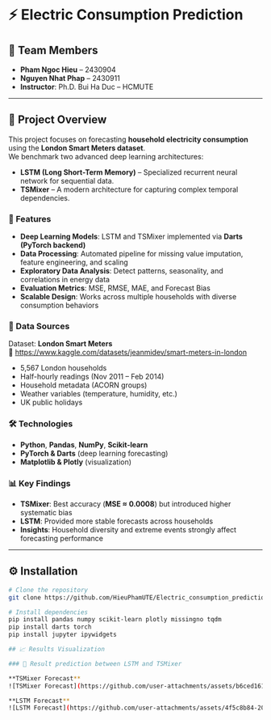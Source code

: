 # ⚡ Electric Consumption Prediction

## 👥 Team Members
- **Pham Ngoc Hieu** – 2430904  
- **Nguyen Nhat Phap** – 2430911  
- **Instructor**: Ph.D. Bui Ha Duc – HCMUTE  

---

## 📌 Project Overview
This project focuses on forecasting **household electricity consumption** using the **London Smart Meters dataset**.  
We benchmark two advanced deep learning architectures:  

- **LSTM (Long Short-Term Memory)** – Specialized recurrent neural network for sequential data.  
- **TSMixer** – A modern architecture for capturing complex temporal dependencies.  

### 🔑 Features
- **Deep Learning Models**: LSTM and TSMixer implemented via **Darts (PyTorch backend)**  
- **Data Processing**: Automated pipeline for missing value imputation, feature engineering, and scaling  
- **Exploratory Data Analysis**: Detect patterns, seasonality, and correlations in energy data  
- **Evaluation Metrics**: MSE, RMSE, MAE, and Forecast Bias  
- **Scalable Design**: Works across multiple households with diverse consumption behaviors  

### 📂 Data Sources
Dataset: **London Smart Meters**  
🔗 https://www.kaggle.com/datasets/jeanmidev/smart-meters-in-london  

- 5,567 London households  
- Half-hourly readings (Nov 2011 – Feb 2014)  
- Household metadata (ACORN groups)  
- Weather variables (temperature, humidity, etc.)  
- UK public holidays  

### 🛠️ Technologies
- **Python**, **Pandas**, **NumPy**, **Scikit-learn**  
- **PyTorch & Darts** (deep learning forecasting)  
- **Matplotlib & Plotly** (visualization)  

### 📊 Key Findings
- **TSMixer**: Best accuracy (**MSE ≈ 0.0008**) but introduced higher systematic bias  
- **LSTM**: Provided more stable forecasts across households  
- **Insights**: Household diversity and extreme events strongly affect forecasting performance  

---

## ⚙️ Installation
```bash
# Clone the repository
git clone https://github.com/HieuPhamUTE/Electric_consumption_prediction

# Install dependencies
pip install pandas numpy scikit-learn plotly missingno tqdm
pip install darts torch
pip install jupyter ipywidgets

## 📈 Results Visualization

### 🔹 Result prediction between LSTM and TSMixer

**TSMixer Forecast**  
![TSMixer Forecast](https://github.com/user-attachments/assets/b6ced161-1299-4fbc-986f-a131a595bb5e)

**LSTM Forecast**  
![LSTM Forecast](https://github.com/user-attachments/assets/4f5c8b84-201b-457b-a9e6-69b39c83b919)





